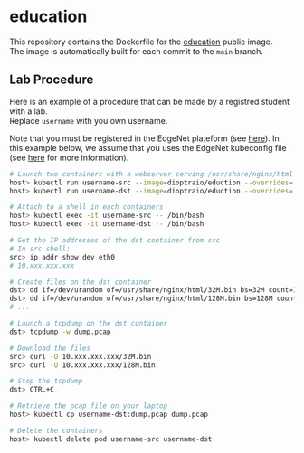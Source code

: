 # education


This repository contains the Dockerfile for the [education](https://hub.docker.com/repository/docker/dioptraio/education) public image.  
The image is automatically built for each commit to the `main` branch.

## Lab Procedure

Here is an example of a procedure that can be made by a registred student with a lab.  
Replace `username` with you own username.

Note that you must be registered in the EdgeNet plateform (see [here](https://github.com/EdgeNet-project/edgenet/blob/main/docs/tutorials/user_registration.md)). In this example below, we assume that you uses the EdgeNet kubeconfig file (see [here](https://kubernetes.io/docs/concepts/configuration/organize-cluster-access-kubeconfig/) for more information).

```bash
# Launch two containers with a webserver serving /usr/share/nginx/html on port 80
host> kubectl run username-src --image=dioptraio/eduction --overrides='{ "apiVersion": "v1", "spec": { "nodeSelector": { "kubernetes.io/hostname": "gcp-europe-west6-a-ab41.edge-net.io" }}}' --requests='cpu=1m,memory=16Mi'
host> kubectl run username-dst --image=dioptraio/eduction --overrides='{ "apiVersion": "v1", "spec": { "nodeSelector": { "kubernetes.io/hostname": "gcp-asia-east2-a-e265.edge-net.io" }}}' --requests='cpu=1m,memory=16Mi'

# Attach to a shell in each containers
host> kubectl exec -it username-src -- /bin/bash
host> kubectl exec -it username-dst -- /bin/bash

# Get the IP addresses of the dst container from src
# In src shell:
src> ip addr show dev eth0
# 10.xxx.xxx.xxx

# Create files on the dst container
dst> dd if=/dev/urandom of=/usr/share/nginx/html/32M.bin bs=32M count=1
dst> dd if=/dev/urandom of=/usr/share/nginx/html/128M.bin bs=128M count=1
# ...

# Launch a tcpdump on the dst container
dst> tcpdump -w dump.pcap

# Download the files
src> curl -O 10.xxx.xxx.xxx/32M.bin
src> curl -O 10.xxx.xxx.xxx/128M.bin

# Stop the tcpdump
dst> CTRL+C

# Retrieve the pcap file on your laptop
host> kubectl cp username-dst:dump.pcap dump.pcap

# Delete the containers
host> kubectl delete pod username-src username-dst
```
